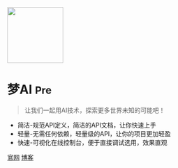 <!-- _coverpage.md -->


<img src="https://img.cdn.loliloli.net/images/2022/07/16/IIFy.png" width="128px"/>

# 梦AI <small>Pre</small>

> 让我们一起用AI技术，探索更多世界未知的可能吧！

- 简洁-规范API定义，简洁的API文档，让你快速上手
- 轻量-无需任何依赖，轻量级的API，让你的项目更加轻盈
- 快速-可视化在线控制台，便于直接调试选用，效果直观

[官网](https://ai.moeworld.tech/)
[博客](https://blog.moeworld.tech/)
